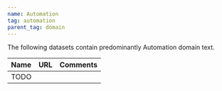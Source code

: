 ```yaml
---
name: Automation
tag: automation
parent_tag: domain
---
```


The following datasets contain predominantly Automation domain text.

| Name | URL | Comments |
| :--- | :-- | :------- |
| TODO | |

